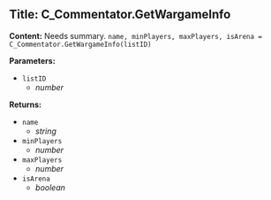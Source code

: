 ## Title: C_Commentator.GetWargameInfo

**Content:**
Needs summary.
`name, minPlayers, maxPlayers, isArena = C_Commentator.GetWargameInfo(listID)`

**Parameters:**
- `listID`
  - *number*

**Returns:**
- `name`
  - *string*
- `minPlayers`
  - *number*
- `maxPlayers`
  - *number*
- `isArena`
  - *boolean*